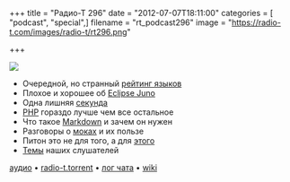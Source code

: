 +++
title = "Радио-Т 296"
date = "2012-07-07T18:11:00"
categories = [ "podcast", "special",]
filename = "rt_podcast296"
image = "https://radio-t.com/images/radio-t/rt296.png"

+++

![](https://radio-t.com/images/radio-t/rt296.png)

- Очередной, но странный [рейтинг языков](http://redmonk.com/sogrady/2012/02/08/language-rankings-2-2012/)
- Плохое и хорошее об [Eclipse Juno](http://eclipsesource.com/blogs/2012/06/27/top-10-eclipse-juno-features/)
- Одна лишняя [секунда](http://landslidecoding.blogspot.com/2012/07/linuxs-leap-second-deadlocks.html)
- [PHP](http://habrahabr.ru/post/147257/) гораздо лучше чем все остальное
- Что такое [Markdown](http://whatismarkdown.com/) и зачем он нужен
- Разговоры о [моках](http://myronmars.to/n/dev-blog/2012/06/thoughts-on-mocking) и их пользе
- Питон это не для того, а для [этого](http://lateral.netmanagers.com.ar/weblog/posts/python-is-not-a-configuration-file-format.html)
- [Темы](http://www.radio-t.com/p/2012/07/03/prep-296/) наших слушателей

[аудио](https://cdn.radio-t.com/rt_podcast296.mp3) • [radio-t.torrent](https://cdn.radio-t.com/torrents/rt_podcast296.mp3.torrent) • [лог чата](http://chat.radio-t.com/logs/radio-t-296.html) • [wiki](http://wiki.radio-t.com/%D0%92%D1%8B%D0%BF%D1%83%D1%81%D0%BA_296)<audio src="https://cdn.radio-t.com/rt_podcast296.mp3" preload="none"></audio>
